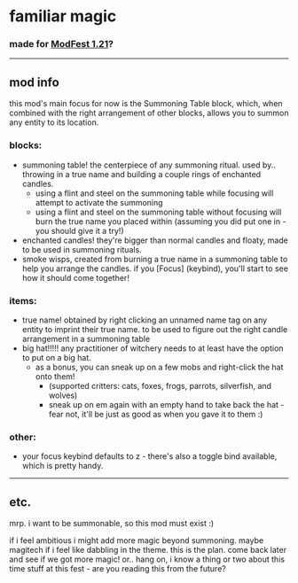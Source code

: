 # familiar magic

### made for [ModFest 1.21](https://modfest.net/1.21)?

---

## mod info
this mod's main focus for now is the Summoning Table block, which, 
when combined with the right arrangement of other blocks,
allows you to summon any entity to its location.

### blocks:
* summoning table! the centerpiece of any summoning ritual. used by.. 
  throwing in a true name and building a couple rings of enchanted candles.
  * using a flint and steel on the summoning table while focusing will attempt to activate the summoning
  * using a flint and steel on the summoning table without focusing will burn the true name you placed within
    (assuming you did put one in - you should give it a try!)
* enchanted candles! they're bigger than normal candles and floaty, made to be used in summoning rituals.
* smoke wisps, created from burning a true name in a summoning table to help you arrange the candles.
  if you [Focus] (keybind), you'll start to see how it should come together! 

### items:
* true name! obtained by right clicking an unnamed name tag on any entity to imprint their true name.
  to be used to figure out the right candle arrangement in a summoning table
* big hat!!!!! any practitioner of witchery needs to at least have the option to put on a big hat.
  * as a bonus, you can sneak up on a few mobs and right-click the hat onto them!
    * (supported critters: cats, foxes, frogs, parrots, silverfish, and wolves)
    * sneak up on em again with an empty hand to take back the hat - 
      fear not, it'll be just as good as when you gave it to them :)

### other:
* your focus keybind defaults to z - there's also a toggle bind available, which is pretty handy.

---

## etc.

mrp. i want to be summonable, so this mod must exist :)

if i feel ambitious i might add more magic beyond summoning. maybe magitech if i feel like dabbling in the theme.
this is the plan. come back later and see if we got more magic! or.. 
hang on, i know a thing or two about this time stuff at this fest - are you reading this from the future?